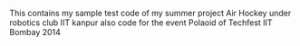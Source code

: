 This contains my sample test code of my summer project Air Hockey under robotics club IIT kanpur also code for the event Polaoid of Techfest IIT Bombay 2014

